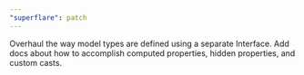 ```yaml
---
"superflare": patch
---
```


Overhaul the way model types are defined using a separate Interface. Add docs about how to accomplish computed properties, hidden properties, and custom casts.
